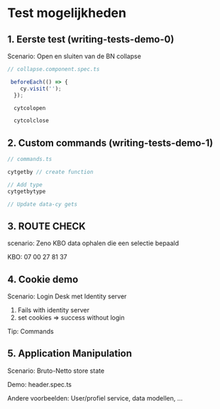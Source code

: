 # Test mogelijkheden

## 1. Eerste test (writing-tests-demo-0)

Scenario: Open en sluiten van de BN collapse

```TypeScript
// collapse.component.spec.ts

 beforeEach(() => {
    cy.visit('');
  });

  cytcolopen

  cytcolclose
```

## 2. Custom commands (writing-tests-demo-1)

```Typescript
// commands.ts

cytgetby // create function

// Add type
cytgetbytype

// Update data-cy gets
```

## 3. ROUTE CHECK

scenario: Zeno KBO data ophalen die een selectie bepaald

KBO: 07 00 27 81 37

## 4. Cookie demo

Scenario: Login Desk met Identity server

1. Fails with identity server
2. set cookies => success without login

Tip: Commands

## 5. Application Manipulation

Scenario: Bruto-Netto store state

Demo: header.spec.ts

Andere voorbeelden: User/profiel service, data modellen, ...
